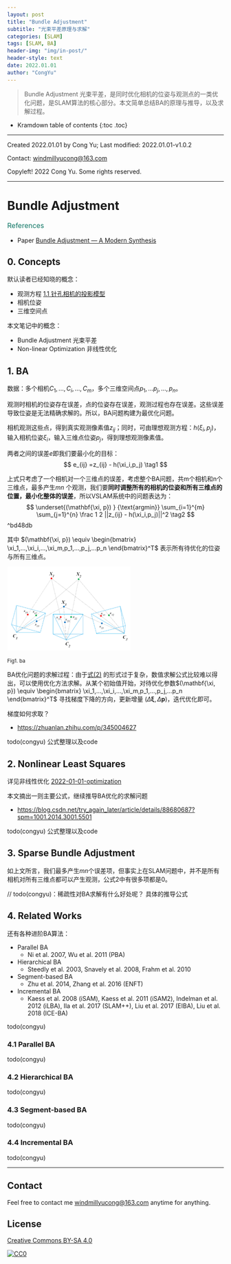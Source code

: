 ```yaml
---
layout: post
title: "Bundle Adjustment"
subtitle: "光束平差原理与求解"
categories: [SLAM]
tags: [SLAM, BA]
header-img: "img/in-post/"
header-style: text
date: 2022.01.01
author: "CongYu"
---
```


> Bundle Adjustment 光束平差，是同时优化相机的位姿与观测点的一类优化问题，是SLAM算法的核心部分。本文简单总结BA的原理与推导，以及求解过程。

* Kramdown table of contents
{:toc .toc}

----

Created 2022.01.01 by Cong Yu; Last modified: 2022.01.01-v1.0.2

Contact: [windmillyucong@163.com](mailto:windmillyucong@163.com)

Copyleft! 2022 Cong Yu. Some rights reserved.

----

# Bundle Adjustment

<p style="font-size:16px;color:#176;text-align:left;">References</p> 

- Paper [Bundle Adjustment — A Modern Synthesis](https://lear.inrialpes.fr/pubs/2000/TMHF00/Triggs-va99.pdf)

## 0. Concepts

默认读者已经知晓的概念：
- 观测方程 [1.1 针孔相机的投影模型](cv/2020-07-13-CalibCamera.md#1.1%20针孔相机的投影模型)
- 相机位姿
- 三维空间点

本文笔记中的概念：
- Bundle Adjustment 光束平差
- Non-linear Optimization 非线性优化

## 1. BA

数据：多个相机$C_1,...,C_i,...,C_m$，多个三维空间点$p_1,...p_j,...,p_n$。

观测时相机的位姿存在误差，点的位姿存在误差，观测过程也存在误差。这些误差导致位姿是无法精确求解的。所以，BA问题构建为最优化问题。

相机观测这些点，得到真实观测像素值$z_{ij}$；同时，可由理想观测方程：$h(\xi_i, p_j)$，输入相机位姿$\xi_i$，输入三维点位姿$p_j$，得到理想观测像素值。

两者之间的误差$e$即我们要最小化的目标：
$$
e_{ij} =z_{ij} - h(\xi_i,p_j) \tag1
$$

上式只考虑了一个相机对一个三维点的误差，考虑整个BA问题，共m个相机和n个三维点，最多产生$mn$ 个观测，我们要**同时调整所有的相机的位姿和所有三维点的位置，最小化整体的误差**，所以VSLAM系统中的问题表达为：
$$
\underset{(\mathbf{\xi, p}) } {\text{argmin}}  \sum_{i=1}^{m} \sum_{j=1}^{n} \frac 1 2 ||z_{ij} - h(\xi_i,p_j)||^2 \tag2
$$
^bd48db

其中 $(\mathbf{\xi, p}) \equiv \begin{bmatrix} \xi_1,...,\xi_i,...,\xi_m,p_1,...,p_j,...p_n \end{bmatrix}^T$  表示所有待优化的位姿与所有三维点。

<img src="https://raw.githubusercontent.com/YuYuCong/BlogImg/develop/post_SLAM/ba.png" alt="img" style="zoom:60%;" align='center' text ="ba.png"/>

<small class="img-hint">Fig1. ba</small>

BA优化问题的求解过程：由于[式(2)](#^bd48db) 的形式过于复杂，数值求解公式比较难以得出，可以使用优化方法求解。从某个初始值开始，对待优化参数$(\mathbf{\xi, p}) \equiv \begin{bmatrix} \xi_1,...,\xi_i,...,\xi_m,p_1,...,p_j,...p_n \end{bmatrix}^T$ 寻找梯度下降的方向，更新增量 $(\Delta\mathbf{\xi}, \Delta\mathbf{p})$，迭代优化即可。

梯度如何求取？

- https://zhuanlan.zhihu.com/p/345004627

todo(congyu) 公式整理以及code

## 2. Nonlinear Least Squares

详见非线性优化 [2022-01-01-optimization](Math/2022-01-01-optimization.md)

本文摘出一则主要公式，继续推导BA优化的求解问题

- https://blog.csdn.net/try_again_later/article/details/88680687?spm=1001.2014.3001.5501

todo(congyu) 公式整理以及code

## 3. Sparse Bundle Adjustment

如上文所言，我们最多产生$mn$个误差项，但事实上在SLAM问题中，并不是所有相机对所有三维点都可以产生观测，公式2中有很多项都是0。

// todo(congyu)：稀疏性对BA求解有什么好处呢？ 具体的推导公式

## 4. Related Works

还有各种进阶BA算法：

- Parallel BA
	- Ni et al. 2007, Wu et al. 2011 (PBA)
-  Hierarchical BA
	- Steedly et al. 2003, Snavely et al. 2008, Frahm et al. 2010
- Segment-based BA 
	- Zhu et al. 2014, Zhang et al. 2016 (ENFT)
- Incremental BA
	- Kaess et al. 2008 (iSAM), Kaess et al. 2011 (iSAM2), Indelman et al. 2012 (iLBA), Ila et al. 2017 (SLAM++), Liu et al. 2017 (EIBA), Liu et al. 2018 (ICE-BA)

todo(congyu)

### 4.1 Parallel BA

todo(congyu)

### 4.2 Hierarchical BA

todo(congyu)

### 4.3 Segment-based BA

todo(congyu)

### 4.4 Incremental BA

todo(congyu)


------
## Contact

Feel free to contact me [windmillyucong@163.com](mailto:windmillyucong@163.com) anytime for anything.

## License

[Creative Commons BY-SA 4.0](http://creativecommons.org/licenses/by-sa/4.0/)

[![CC0](http://i.creativecommons.org/p/zero/1.0/88x31.png)](http://creativecommons.org/publicdomain/zero/1.0/)

